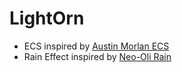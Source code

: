 # LightOrn

- ECS inspired by [Austin Morlan ECS](https://austinmorlan.com/posts/entity_component_system/#the-system-manager)
- Rain Effect inspired by [Neo-Oli Rain](https://github.com/Neo-Oli/rain)

